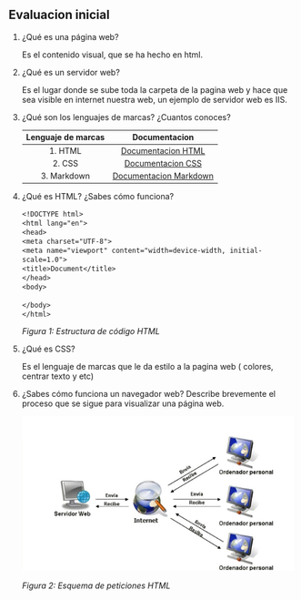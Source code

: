 ## Evaluacion inicial

1. ¿Qué es una página web?

    Es el contenido visual, que se ha hecho en html.

2. ¿Qué es un servidor web?

    Es el lugar donde se sube toda la carpeta de la pagina web y hace que sea visible en internet nuestra web, un ejemplo de servidor web es IIS. 

3. ¿Qué son los lenguajes de marcas? ¿Cuantos conoces?

    |Lenguaje de marcas | Documentacion |
    |:------------------:|:--------------:|
    |1. HTML |[Documentacion HTML](https://lenguajehtml.com/html/ "Documentacion-HTML") |
    |2. CSS |[Documentacion CSS](https://lenguajecss.com/css/ "Documentacion-CSS") |
    |3. Markdown |[Documentacion Markdown](https://experienceleague.adobe.com/es/docs/contributor/contributor-guide/writing-essentials/markdown "Documentacion-Markdown") |

4. ¿Qué es HTML? ¿Sabes cómo funciona?

    ```
    <!DOCTYPE html>
    <html lang="en">
    <head>
    <meta charset="UTF-8">
    <meta name="viewport" content="width=device-width, initial-scale=1.0">
    <title>Document</title>
    </head>
    <body>
    
    </body>
    </html>
    ```

    _Figura 1: Estructura de código HTML_



5. ¿Qué es CSS?

    Es el lenguaje de marcas que le da estilo a la pagina web ( colores, centrar texto y etc)

6. ¿Sabes cómo funciona un navegador web? Describe brevemente el proceso que se sigue para visualizar una página web.

    ![Esquema de peticiones HTML](https://github.com/MerinoVic115/0373-A2-VictorMerino/blob/main/Captura%20de%20pantalla%202024-10-04%20160240.png "Esquema de peticiones HTML")


    _Figura 2: Esquema de peticiones HTML_
